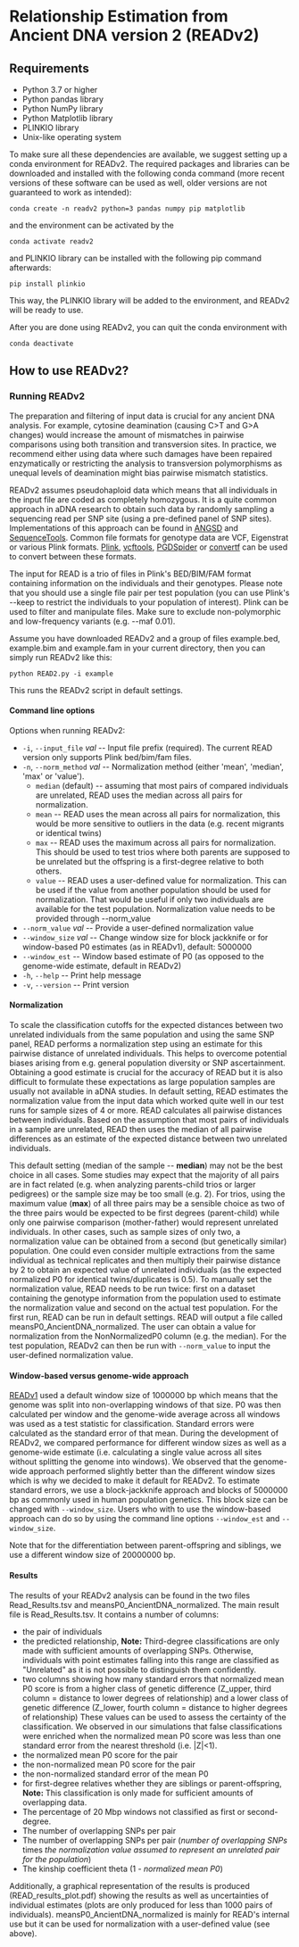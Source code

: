 # Relationship Estimation from Ancient DNA version 2 (READv2) #

## Requirements ##

* Python 3.7 or higher
* Python pandas library
* Python NumPy library
* Python Matplotlib library
* PLINKIO library
* Unix-like operating system

To make sure all these dependencies are available, we suggest setting up a conda environment for READv2. The required packages and libraries can be downloaded and installed with the following conda command (more recent versions of these software can be used as well, older versions are not guaranteed to work as intended):

    conda create -n readv2 python=3 pandas numpy pip matplotlib
and the environment can be activated by the

    conda activate readv2
and PLINKIO library can be installed with the following pip command afterwards:

    pip install plinkio
This way, the PLINKIO library will be added to the environment, and READv2 will be ready to use.

After you are done using READv2, you can quit the conda environment with

    conda deactivate
  

## How to use READv2? ##

### Running READv2 ###

The preparation and filtering of input data is crucial for any ancient DNA analysis. For example, cytosine deamination (causing C>T and G>A changes) would increase the amount of mismatches in pairwise comparisons using both transition and transversion sites. In practice, we recommend either using data where such damages have been repaired enzymatically or restricting the analysis to transversion polymorphisms as unequal levels of deamination might bias pairwise mismatch statistics.

READv2 assumes pseudohaploid data which means that all individuals in the input file are coded as completely homozygous. It is a quite common approach in aDNA research to obtain such data by randomly sampling a sequencing read per SNP site (using a pre-defined panel of SNP sites). Implementations of this approach can be found in [ANGSD](http://www.popgen.dk/angsd/index.php/Haploid_calling) and [SequenceTools](https://github.com/stschiff/sequenceTools). Common file formats for genotype data are VCF, Eigenstrat or various Plink formats. [Plink](http://pngu.mgh.harvard.edu/~purcell/plink/), [vcftools](http://vcftools.sourceforge.net/man_latest.html), [PGDSpider](http://www.cmpg.unibe.ch/software/PGDSpider/) or [convertf](https://github.com/argriffing/eigensoft/tree/master/CONVERTF) can be used to convert between these formats.

The input for READ is a trio of files in Plink's BED/BIM/FAM format containing information on the individuals and their genotypes. Please note that you should use a single file pair per test population (you can use Plink's --keep to restrict the individuals to your population of interest). Plink can be used to filter and manipulate files. Make sure to exclude non-polymorphic and low-frequency variants (e.g. --maf 0.01).

Assume you have downloaded READv2 and a group of files example.bed, example.bim and example.fam in your current directory, then you can simply run READv2 like this:

    python READ2.py -i example 

This runs the READv2 script in default settings. 

#### Command line options ####

Options when running READv2:

* `-i`, `--input_file` *val* -- Input file prefix (required). The current READ version only supports Plink bed/bim/fam files.
* `-n`, `--norm_method` *val* -- Normalization method (either 'mean', 'median', 'max' or 'value').
   * `median` (default) -- assuming that most pairs of compared individuals are unrelated, READ uses the median across all pairs for normalization.
   * `mean` -- READ uses the mean across all pairs for normalization, this would be more sensitive to outliers in the data (e.g. recent migrants or identical twins)
   * `max` -- READ uses the maximum across all pairs for normalization. This should be used to test trios where both parents are supposed to be unrelated but the offspring is a first-degree relative to both others.
   * `value` -- READ uses a user-defined value for normalization. This can be used if the value from another population should be used for normalization. That would be useful if only two individuals are available for the test population. Normalization value needs to be provided through --norm_value
* `--norm_value` *val* -- Provide a user-defined normalization value
* `--window_size` *val* -- Change window size for block jackknife or for window-based P0 estimates (as in READv1), default: 5000000
* `--window_est` -- Window based estimate of P0 (as opposed to the genome-wide estimate, default in READv2)
* `-h`, `--help` -- Print help message
* `-v`, `--version` -- Print version

#### Normalization ####

To scale the classification cutoffs for the expected distances between two unrelated individuals from the same population and using the same SNP panel, READ performs a normalization step using an estimate for this pairwise distance of unrelated individuals. This helps to overcome potential biases arising from e.g. general population diversity or SNP ascertainment. Obtaining a good estimate is crucial for the accuracy of READ but it is also difficult to formulate these expectations as large population samples are usually not available in aDNA studies. In default setting, READ estimates the normalization value from the input data which worked quite well in our test runs for sample sizes of 4 or more. READ calculates all pairwise distances between individuals. Based on the assumption that most pairs of individuals in a sample are unrelated, READ then uses the median of all pairwise differences as an estimate of the expected distance between two unrelated individuals.

This default setting (median of the sample -- **median**) may not be the best choice in all cases. Some studies may expect that the majority of all pairs are in fact related (e.g. when analyzing parents-child trios or larger pedigrees) or the sample size may be too small (e.g. 2). For trios, using the maximum value (**max**) of all three pairs may be a sensible choice as two of the three pairs would be expected to be first degrees (parent-child) while only one pairwise comparison (mother-father) would represent unrelated individuals. In other cases, such as sample sizes of only two, a normalization value can be obtained from a second (but genetically similar) population. One could even consider multiple extractions from the same individual as technical replicates and then multiply their pairwise distance by 2 to obtain an expected value of unrelated individuals (as the expected normalized P0 for identical twins/duplicates is 0.5). To manually set the normalization value, READ needs to be run twice: first on a dataset containing the genotype information from the population used to estimate the normalization value and second on the actual test population. For the first run, READ can be run in default settings. READ will output a file called meansP0_AncientDNA_normalized. The user can obtain a value for normalization from the NonNormalizedP0 column (e.g. the median). For the test population, READv2 can then be run with `--norm_value` to input the user-defined normalization value.

#### Window-based versus genome-wide approach ####

[READv1](https://bitbucket.org/tguenther/read/) used a default window size of 1000000 bp which means that the genome was split into non-overlapping windows of that size. P0 was then calculated per window and the genome-wide average across all windows was used as a test statistic for classification. Standard errors were calculated as the standard error of that mean. During the development of READv2, we compared performance for different window sizes as well as a genome-wide estimate (i.e. calculating a single value across all sites without splitting the genome into windows). We observed that the genome-wide approach performed slightly better than the different window sizes which is why we decided to make it default for READv2. To estimate standard errors, we use a block-jackknife approach and blocks of 5000000 bp as commonly used in human population genetics. This block size can be changed with `--window_size`. Users who with to use the window-based approach can do so by using the command line options `--window_est` and `--window_size`.

Note that for the differentiation between parent-offspring and siblings, we use a different window size of 20000000 bp.

#### Results ####

The results of your READv2 analysis can be found in the two files Read_Results.tsv and meansP0_AncientDNA_normalized. The main result file is Read_Results.tsv. It contains a number of columns: 
 * the pair of individuals
 * the predicted relationship, **Note:** Third-degree classifications are only made with sufficient amounts of overlapping SNPs. Otherwise, individuals with point estimates falling into this range are classified as "Unrelated" as it is not possible to distinguish them confidently.
 * two columns showing how many standard errors that normalized mean P0 score is from a higher class of genetic difference (Z_upper, third column = distance to lower degrees of relationship) and a lower class of genetic difference (Z_lower, fourth column = distance to higher degrees of relationship) These values can be used to assess the certainty of the classification. We observed in our simulations that false classifications were enriched when the normalized mean P0 score was less than one standard error from the nearest threshold (i.e. |Z|<1).
 * the normalized mean P0 score for the pair  
 * the non-normalized mean P0 score for the pair
 * the non-normalized standard error of the mean P0
 * for first-degree relatives whether they are siblings or parent-offspring, **Note:** This classification is only made for sufficient amounts of overlapping data.
 * The percentage of 20 Mbp windows not classified as first or second-degree.
 * The number of overlapping SNPs per pair
 * The number of overlapping SNPs per pair (*number of overlapping SNPs* times *the normalization value assumed to represent an unrelated pair for the population*)
 * The kinship coefficient theta (1 - *normalized mean P0*)

Additionally, a graphical representation of the results is produced (READ_results_plot.pdf) showing the results as well as uncertainties of individual estimates (plots are only produced for less than 1000 pairs of individuals). meansP0_AncientDNA_normalized is mainly for READ's internal use but it can be used for normalization with a user-defined value (see above).

